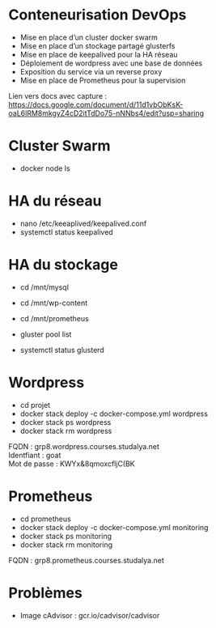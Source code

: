 # Conteneurisation DevOps

- Mise en place d’un cluster docker swarm
- Mise en place d’un stockage partagé glusterfs
- Mise en place de keepalived pour la HA réseau
- Déploiement de wordpress avec une base de données
- Exposition du service via un reverse proxy
- Mise en place de Prometheus pour la supervision

Lien vers docs avec capture : https://docs.google.com/document/d/11d1vbObKsK-oaL6lRM8mkgyZ4cD2itTdDo75-nNNbs4/edit?usp=sharing

# Cluster Swarm

- docker node ls

# HA du réseau

- nano /etc/keeaplived/keepalived.conf
- systemctl status keepalived

# HA du stockage

- cd /mnt/mysql
- cd /mnt/wp-content
- cd /mnt/prometheus

- gluster pool list
- systemctl status glusterd

# Wordpress

- cd projet
- docker stack deploy -c docker-compose.yml wordpress
- docker stack ps wordpress
- docker stack rm wordpress

FQDN : grp8.wordpress.courses.studalya.net<br>
Identfiant : goat<br>
Mot de passe : KWYx&8qmoxcfljC(BK

# Prometheus

- cd prometheus
- docker stack deploy -c docker-compose.yml monitoring
- docker stack ps monitoring
- docker stack rm monitoring

FQDN : grp8.prometheus.courses.studalya.net

# Problèmes

- Image cAdvisor : gcr.io/cadvisor/cadvisor
